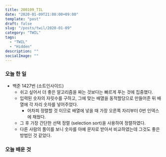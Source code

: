```yaml
---
title: 200109_TIL
date: "2020-01-09T21:00:00+09:00"
template: "post"
draft: false
slug: "/posts/twil/2020-01-09"
category: "TWIL"
tags:
  - "TWIL"
  - "Hidden"
description: ""
socialImage: ""
---
```


### 오늘 한 일

- 백준 1427번 (소트인사이드)
  - 쉬고 싶어서 더 좋은 알고리즘을 짜는 것보다는 빠르게 푸는 것에 집중했다.
  - 입력된 숫자의 자릿수를 구하고, 그에 맞는 배열을 동적할당으로 만들어준 뒤 배열에 각 자리 숫자를 넣어주었다.
    - 어차피 정렬할 것 이므로 배열에 넣을 때 가장 오른쪽 자리부터 0번 인덱스에 채웠다.
  - 그 후 가장 간단한 선택 정렬 (selection sort)을 사용하여 정렬하였다.
  - 다른 사람의 풀이를 보니 숫자를 아예 문자로 받아서 비교하였는데 그것도 좋은 방법인 것 같았다.
  
### 오늘 배운 것

